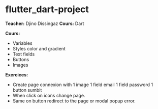 # flutter_dart-project
**Teacher:** Djino Dissingaz
**Cours:** Dart

**Cours:**
- Variables
- Styles color and gradient
- Text fields
- Buttons 
- Images

**Exercices:**
- Create page connexion with
  1 image 
  1 field email
  1 field password
  1 button sumbit
- When click on icons change page.
- Same on button redirect to the page or 
  modal popup error.
